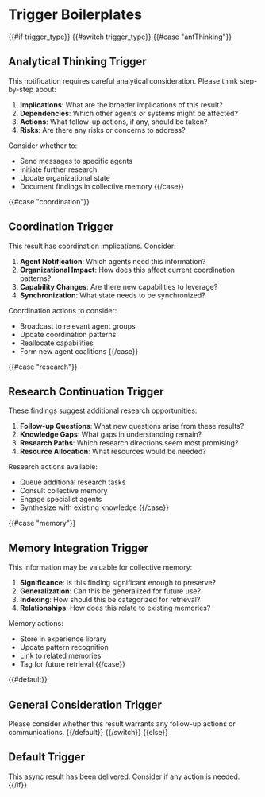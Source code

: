 # Trigger Boilerplates

{{#if trigger_type}}
{{#switch trigger_type}}
{{#case "antThinking"}}
## Analytical Thinking Trigger

This notification requires careful analytical consideration. Please think step-by-step about:

1. **Implications**: What are the broader implications of this result?
2. **Dependencies**: Which other agents or systems might be affected?
3. **Actions**: What follow-up actions, if any, should be taken?
4. **Risks**: Are there any risks or concerns to address?

Consider whether to:
- Send messages to specific agents
- Initiate further research
- Update organizational state
- Document findings in collective memory
{{/case}}

{{#case "coordination"}}
## Coordination Trigger

This result has coordination implications. Consider:

1. **Agent Notification**: Which agents need this information?
2. **Organizational Impact**: How does this affect current coordination patterns?
3. **Capability Changes**: Are there new capabilities to leverage?
4. **Synchronization**: What state needs to be synchronized?

Coordination actions to consider:
- Broadcast to relevant agent groups
- Update coordination patterns
- Reallocate capabilities
- Form new agent coalitions
{{/case}}

{{#case "research"}}
## Research Continuation Trigger

These findings suggest additional research opportunities:

1. **Follow-up Questions**: What new questions arise from these results?
2. **Knowledge Gaps**: What gaps in understanding remain?
3. **Research Paths**: Which research directions seem most promising?
4. **Resource Allocation**: What resources would be needed?

Research actions available:
- Queue additional research tasks
- Consult collective memory
- Engage specialist agents
- Synthesize with existing knowledge
{{/case}}

{{#case "memory"}}
## Memory Integration Trigger

This information may be valuable for collective memory:

1. **Significance**: Is this finding significant enough to preserve?
2. **Generalization**: Can this be generalized for future use?
3. **Indexing**: How should this be categorized for retrieval?
4. **Relationships**: How does this relate to existing memories?

Memory actions:
- Store in experience library
- Update pattern recognition
- Link to related memories
- Tag for future retrieval
{{/case}}

{{#default}}
## General Consideration Trigger

Please consider whether this result warrants any follow-up actions or communications.
{{/default}}
{{/switch}}
{{else}}
## Default Trigger

This async result has been delivered. Consider if any action is needed.
{{/if}}
